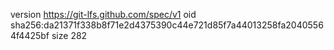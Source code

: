 version https://git-lfs.github.com/spec/v1
oid sha256:da21371f338b8f71e2d4375390c44e721d85f7a44013258fa20405564f4425bf
size 282
